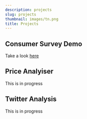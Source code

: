 ```yaml
---
description: projects
slug: projects
thumbnail: images/tn.png
title: Projects
---
```


## Consumer Survey Demo

Take a look [here](http://james-allison.eu:3838/Survey_Prototype/)

## Price Analyiser

This is in progress

## Twitter Analysis

This is in progress